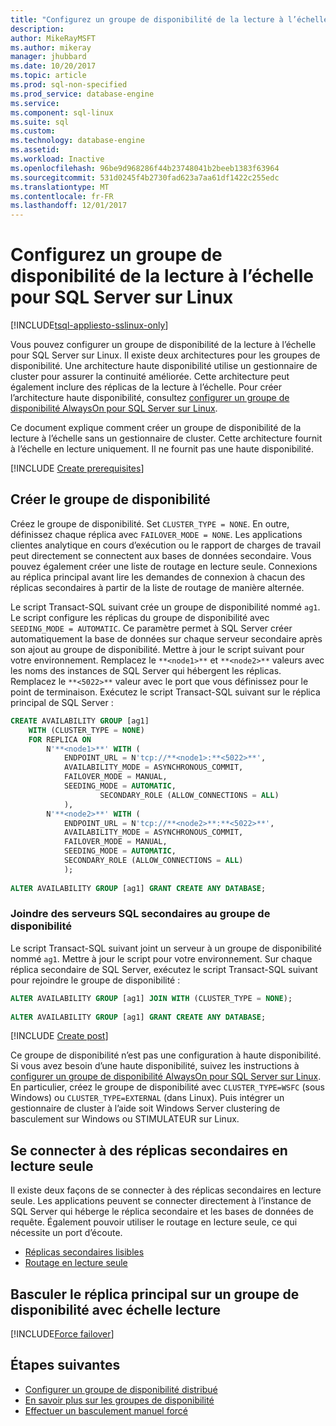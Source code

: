 ```yaml
---
title: "Configurez un groupe de disponibilité de la lecture à l’échelle pour SQL Server sur Linux | Documents Microsoft"
description: 
author: MikeRayMSFT
ms.author: mikeray
manager: jhubbard
ms.date: 10/20/2017
ms.topic: article
ms.prod: sql-non-specified
ms.prod_service: database-engine
ms.service: 
ms.component: sql-linux
ms.suite: sql
ms.custom: 
ms.technology: database-engine
ms.assetid: 
ms.workload: Inactive
ms.openlocfilehash: 96be9d968286f44b23748041b2beeb1383f63964
ms.sourcegitcommit: 531d0245f4b2730fad623a7aa61df1422c255edc
ms.translationtype: MT
ms.contentlocale: fr-FR
ms.lasthandoff: 12/01/2017
---
```

# <a name="configure-a-read-scale-availability-group-for-sql-server-on-linux"></a>Configurez un groupe de disponibilité de la lecture à l’échelle pour SQL Server sur Linux

[!INCLUDE[tsql-appliesto-sslinux-only](../includes/tsql-appliesto-sslinux-only.md)]

Vous pouvez configurer un groupe de disponibilité de la lecture à l’échelle pour SQL Server sur Linux. Il existe deux architectures pour les groupes de disponibilité. Une architecture haute disponibilité utilise un gestionnaire de cluster pour assurer la continuité améliorée. Cette architecture peut également inclure des réplicas de la lecture à l’échelle. Pour créer l’architecture haute disponibilité, consultez [configurer un groupe de disponibilité AlwaysOn pour SQL Server sur Linux](sql-server-linux-availability-group-configure-ha.md).

Ce document explique comment créer un groupe de disponibilité de la lecture à l’échelle sans un gestionnaire de cluster. Cette architecture fournit à l’échelle en lecture uniquement. Il ne fournit pas une haute disponibilité.

[!INCLUDE [Create prerequisites](../includes/ss-linux-cluster-availability-group-create-prereq.md)]

## <a name="create-the-availability-group"></a>Créer le groupe de disponibilité

Créez le groupe de disponibilité. Set `CLUSTER_TYPE = NONE`. En outre, définissez chaque réplica avec `FAILOVER_MODE = NONE`. Les applications clientes analytique en cours d’exécution ou le rapport de charges de travail peut directement se connectent aux bases de données secondaire. Vous pouvez également créer une liste de routage en lecture seule. Connexions au réplica principal avant lire les demandes de connexion à chacun des réplicas secondaires à partir de la liste de routage de manière alternée.

Le script Transact-SQL suivant crée un groupe de disponibilité nommé `ag1`. Le script configure les réplicas du groupe de disponibilité avec `SEEDING_MODE = AUTOMATIC`. Ce paramètre permet à SQL Server créer automatiquement la base de données sur chaque serveur secondaire après son ajout au groupe de disponibilité. Mettre à jour le script suivant pour votre environnement. Remplacez le `**<node1>**` et `**<node2>**` valeurs avec les noms des instances de SQL Server qui hébergent les réplicas. Remplacez le `**<5022>**` valeur avec le port que vous définissez pour le point de terminaison. Exécutez le script Transact-SQL suivant sur le réplica principal de SQL Server :

```SQL
CREATE AVAILABILITY GROUP [ag1]
    WITH (CLUSTER_TYPE = NONE)
    FOR REPLICA ON
        N'**<node1>**' WITH (
            ENDPOINT_URL = N'tcp://**<node1>:**<5022>**',
            AVAILABILITY_MODE = ASYNCHRONOUS_COMMIT,
            FAILOVER_MODE = MANUAL,
            SEEDING_MODE = AUTOMATIC,
                    SECONDARY_ROLE (ALLOW_CONNECTIONS = ALL)
            ),
        N'**<node2>**' WITH ( 
            ENDPOINT_URL = N'tcp://**<node2>**:**<5022>**', 
            AVAILABILITY_MODE = ASYNCHRONOUS_COMMIT,
            FAILOVER_MODE = MANUAL,
            SEEDING_MODE = AUTOMATIC,
            SECONDARY_ROLE (ALLOW_CONNECTIONS = ALL)
            );
        
ALTER AVAILABILITY GROUP [ag1] GRANT CREATE ANY DATABASE;
```

### <a name="join-secondary-sql-servers-to-the-availability-group"></a>Joindre des serveurs SQL secondaires au groupe de disponibilité

Le script Transact-SQL suivant joint un serveur à un groupe de disponibilité nommé `ag1`. Mettre à jour le script pour votre environnement. Sur chaque réplica secondaire de SQL Server, exécutez le script Transact-SQL suivant pour rejoindre le groupe de disponibilité :

```SQL
ALTER AVAILABILITY GROUP [ag1] JOIN WITH (CLUSTER_TYPE = NONE);
         
ALTER AVAILABILITY GROUP [ag1] GRANT CREATE ANY DATABASE;
```

[!INCLUDE [Create post](../includes/ss-linux-cluster-availability-group-create-post.md)]

Ce groupe de disponibilité n’est pas une configuration à haute disponibilité. Si vous avez besoin d’une haute disponibilité, suivez les instructions à [configurer un groupe de disponibilité AlwaysOn pour SQL Server sur Linux](sql-server-linux-availability-group-configure-ha.md). En particulier, créez le groupe de disponibilité avec `CLUSTER_TYPE=WSFC` (sous Windows) ou `CLUSTER_TYPE=EXTERNAL` (dans Linux). Puis intégrer un gestionnaire de cluster à l’aide soit Windows Server clustering de basculement sur Windows ou STIMULATEUR sur Linux.

## <a name="connect-to-read-only-secondary-replicas"></a>Se connecter à des réplicas secondaires en lecture seule

Il existe deux façons de se connecter à des réplicas secondaires en lecture seule. Les applications peuvent se connecter directement à l’instance de SQL Server qui héberge le réplica secondaire et les bases de données de requête. Également pouvoir utiliser le routage en lecture seule, ce qui nécessite un port d’écoute.

* [Réplicas secondaires lisibles](../database-engine/availability-groups/windows/active-secondaries-readable-secondary-replicas-always-on-availability-groups.md)
* [Routage en lecture seule](../database-engine/availability-groups/windows/listeners-client-connectivity-application-failover.md#ConnectToSecondary)

## <a name="fail-over-the-primary-replica-on-a-read-scale-availability-group"></a>Basculer le réplica principal sur un groupe de disponibilité avec échelle lecture

[!INCLUDE[Force failover](../includes/ss-force-failover-read-scale-out.md)]

## <a name="next-steps"></a>Étapes suivantes

* [Configurer un groupe de disponibilité distribué](..\database-engine\availability-groups\windows\distributed-availability-groups-always-on-availability-groups.md)
* [En savoir plus sur les groupes de disponibilité](..\database-engine\availability-groups\windows\overview-of-always-on-availability-groups-sql-server.md)
* [Effectuer un basculement manuel forcé](../database-engine/availability-groups/windows/perform-a-forced-manual-failover-of-an-availability-group-sql-server.md)

